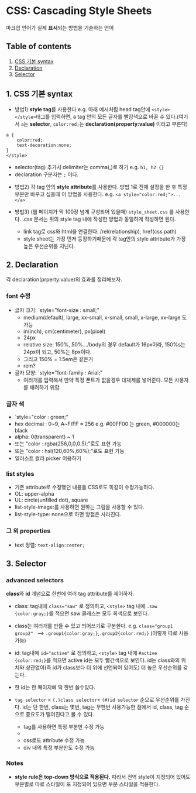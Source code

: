 # CSS: Cascading Style Sheets 
마크업 언어가 실제 **표시**되는 방법을 기술하는 언어

## Table of contents

1. [CSS 기본 syntax](#1-css-기본-syntax)
2. [Declaration](#2-declaration)
3. [Selector](#3-selector)


## 1. CSS 기본 syntax

* 방법1) **style tag**를 사용한다 e.g. 아래 예시처럼 head tag안에 `<style></style>`태그를 입력하면, a tag 안의 모든 글자를 빨강색으로 바꿀 수 있다.(여기서 `a`는 **selector**, `color:red;`는 **declaration(property:value)** 이라고 부른다)
```<style>
a {   
    color:red;
    text-decoration:none;
}
</style>
```

  - selector(tag) 추가시 delimiter는 comma(,)로 하기 e.g. `h1, h2 {}`
  - declaration 구분자는 `;` 이다.

* 방법2) 각 tag 안의 **style attribute**를 사용한다. 방법 1로 전체 설정을 한 후 특정 부분만 바꾸고 싶을때 이 방법을 사용한다. e.g. `<a style="color:red;">...</a>`

* 방법3) (웹 페이지가 막 100장 넘게 구성되어 있을때) `style_sheet.css` 를 사용한다. .css 문서는 위의 style tag 내에 작성한 방법과 동일하게 작성하면 된다. 
    - link tag로 css와 html을 연결한다. /rel(relationship), href(css path)
    - style sheet는 가장 먼저 등장하기때문에 각 tag안의 style attribute가 가장 높은 우선순위를 지닌다. 


## 2. Declaration
각 declaration(prperty:value)의 효과를 정리해보자.

### font 수정
- 글자 크기: `style="font-size : small;"
  - medium(default), large, xx-small, x-small, small, x-large, xx-large 도 가능
  - in(inch), cm(centimeter), px(pixel)
  - 24px
  - relative size: 150%, 50%.../body의 경우 default가 16px이라, 150%s는 24px이 되고, 50%는 8px이다. 
  - 그리고 150% = 1.5em은 같은거
  - rem?
- 글자 모양: `style="font-family : Arial;"
  - 여러개를 입력해서 만약 특정 폰트가 없을경우 대체제를 넣어준다. 모든 사용자를 배려하기 위함

### 글자 색
  - `style="color : green;"
  - hex decimal : 0~9, A~F/FF = 256 e.g. #00FF00 는 green, #000000는 black
  - alpha: 0(transparent) ~ 1
  - 또는 "color : rgba(256,0,0,0.5);"로도 표현 가능
  - 또는 "color : hsl(120,60%,60%);"로도 표현 가능
  - 일러스트 컬러 picker 이용하기

### list styles
  - 기존 attribute로 수정했던 내용들 CSS로도 똑같이 수정가능하다. 
  - OL: upper-alpha
  - UL: circle(unfilled dot), square
  - list-style-image:를 사용하면 원하는 그림을 사용할 수 있다. 
  - list-style-type: none으로 하면 방점은 사라진다. 

### 그 외 properties
- text 정렬: `text-align:center;`

## 3. Selector

### advanced selectors
**class**와 **id** 개념으로 한번에 여러 tag attribute를 제어하자.
- class: tag내에 `class="saw"` 로 정의하고, `<style>` tag 내에 `.saw {color:gray;}`를 적으면 saw 클래스는 모두 회색으로 보인다.
- class는 여러개를 만들 수 있고 띄어쓰기로 구분한다. e.g. `class="group1 group2" ` --> `.group1{color:gray;}`,`.group2{color:red;}` (이렇게 따로 사용 가능) 

- id: tag내에 `id="active"` 로 정의하고,  `<style>` tag 내에 `#active {color:red;}`를 적으면 active id는 모두 빨간색으로 보인다. id는 class와의 위치와 상관없이(즉 id가 class보다 더 위에 선언되어 있어도) 더 높은 우선순위를 갖는다.
- 한 id는 한 페이지에 딱 한번 쓸수있다. 

- `tag selector` < `(.)class selector`< `(#)id selector` 순으로 우선순위를 가진다. id는 단 한번, class는 몇번, tag는 무한번 사용가능한 점에서 id, class, tag 순으로 중요도가 떨어진다고 볼 수 있다. 


  - <span></span> tag를 사용하면 특정 부분만 수정 가능
  - <div></div>
  - css로도 attribute 수정 가능
  - div 내의 특정 부분만도 수정 가능



### Notes
- **style rule은 top-down 방식으로 적용된다.** 따라서 전역 style이 지정되어 있어도 부분별로 따로 스타일이 또 지정되어 있으면 부분 스타일을 적용한다. 
